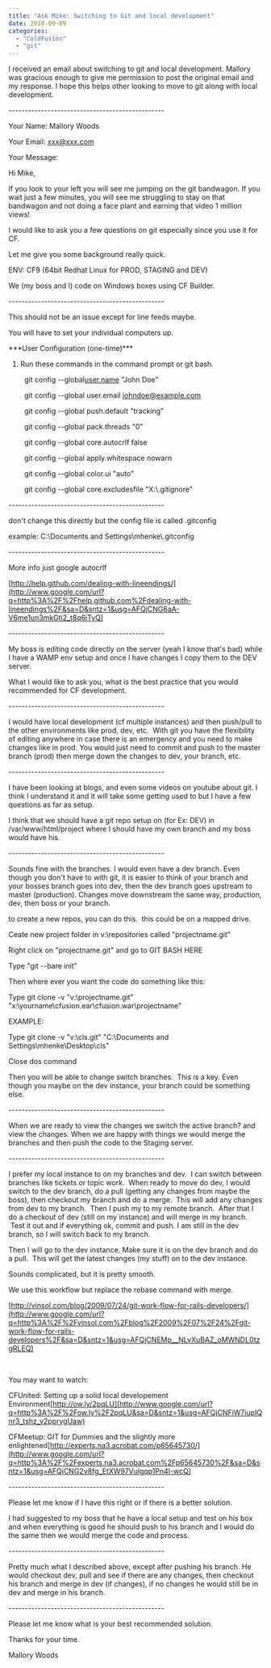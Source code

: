 ```yaml
---
title: "Ask Mike: Switching to Git and local development"
date: 2010-09-09
categories: 
  - "ColdFusion"
  - "git"
---
```


I received an email about switching to git and local development. Mallory was gracious enough to give me permission to post the original email and my response. I hope this helps other looking to move to git along with local development.

\------------------------------------------------

Your Name: Mallory Woods

Your Email: xxx@xxx.com

Your Message:

Hi Mike,

If you look to your left you will see me jumping on the git bandwagon. If you wait just a few minutes, you will see me struggling to stay on that bandwagon and not doing a face plant and earning that video 1 million views!

I would like to ask you a few questions on git especially since you use it for CF.

Let me give you some background really quick.

ENV: CF9 (64bit Redhat Linux for PROD, STAGING and DEV)

We (my boss and I) code on Windows boxes using CF Builder.

\------------------------------------------------

This should not be an issue except for line feeds maybe.

You will have to set your individual computers up.

\*\*\*User Configuration (one-time)\*\*\*

1) Run these commands in the command prompt or git bash.

        git config --global[](http://www.google.com/url?q=http%3A%2F%2Fuser.name&sa=D&sntz=1&usg=AFQjCNFu0SPm6QpHZ5742pOucYZFgv7vIQ)[user.name](http://www.google.com/url?q=http%3A%2F%2Fuser.name&sa=D&sntz=1&usg=AFQjCNFu0SPm6QpHZ5742pOucYZFgv7vIQ) "John Doe"

        git config --global user.email johndoe@example.com

        git config --global push.default "tracking"

        git config --global pack.threads "0"

        git config --global core.autocrlf false

        git config --global apply.whitespace nowarn

        git config --global color.ui "auto"

        git config --global core.excludesfile "X:\\.gitignore"

\------------------------------------------------

don't change this directly but the config file is called .gitconfig

example: C:\\Documents and Settings\\mhenke\\.gitconfig

\------------------------------------------------

More info just google autocrlf

[http://help.github.com/dealing-with-lineendings/](http://www.google.com/url?q=http%3A%2F%2Fhelp.github.com%2Fdealing-with-lineendings%2F&sa=D&sntz=1&usg=AFQjCNG6aA-V6me1un3mkGti2_t8q6iTyQ)

\------------------------------------------------

My boss is editing code directly on the server (yeah I know that's bad) while I have a WAMP env setup and once I have changes I copy them to the DEV server.

What I would like to ask you, what is the best practice that you would recommended for CF development.

\------------------------------------------------

I would have local development (cf multiple instances) and then push/pull to the other environments like prod, dev, etc.  With git you have the flexibility of editing anywhere in case there is an emergency and you need to make changes like in prod. You would just need to commit and push to the master branch (prod) then merge down the changes to dev, your branch, etc.

\------------------------------------------------

I have been looking at blogs, and even some videos on youtube about git. I think I understand it and it will take some getting used to but I have a few questions as far as setup.

I think that we should have a git repo setup on (for Ex: DEV) in /var/www/html/project where I should have my own branch and my boss would have his.

\------------------------------------------------

Sounds fine with the branches. I would even have a dev branch. Even though you don't have to with git, it is easier to think of your branch and your bosses branch goes into dev, then the dev branch goes upstream to master (production). Changes move downstream the same way, production, dev, then boss or your branch.

to create a new repos, you can do this.  this could be on a mapped drive.

Ceate new project folder in v:\\repositories called "projectname.git"

Right click on "projectname.git" and go to GIT BASH HERE

Type "git --bare init"

Then where ever you want the code do something like this:

Type git clone -v "v:\\projectname.git" "x:\\yourname\\cfusion.ear\\cfusion.war\\projectname"

EXAMPLE:

Type git clone -v "v:\\cls.git" "C:\\Documents and Settings\\mhenke\\Desktop\\cls"

Close dos command

Then you will be able to change switch branches.  This is a key. Even though you maybe on the dev instance, your branch could be something else.

\------------------------------------------------

When we are ready to view the changes we switch the active branch? and view the changes. When we are happy with things we would merge the branches and then push the code to the Staging server.

\------------------------------------------------

I prefer my local instance to on my branches and dev.  I can switch between branches like tickets or topic work.  When ready to move do dev, I would switch to the dev branch, do a pull (getting any changes from maybe the boss), then checkout my branch and do a merge.  This will add any changes from dev to my branch.  Then I push my to my remote branch.  After that I do a checkout of dev (still on my instance) and will merge in my branch.  Test it out and if everything ok, commit and push. I am still in the dev branch, so I will switch back to my branch.

Then I will go to the dev instance. Make sure it is on the dev branch and do a pull.  This will get the latest changes (my stuff) on to the dev instance.

Sounds complicated, but it is pretty smooth.

We use this workflow but replace the rebase command with merge.

[http://vinsol.com/blog/2009/07/24/git-work-flow-for-rails-developers/](http://www.google.com/url?q=http%3A%2F%2Fvinsol.com%2Fblog%2F2009%2F07%2F24%2Fgit-work-flow-for-rails-developers%2F&sa=D&sntz=1&usg=AFQjCNEMp__NLvXuBAZ_oMWNDL0tzgRLEQ)

 [](http://www.google.com/url?q=http%3A%2F%2Fvinsol.com%2Fblog%2F2009%2F07%2F24%2Fgit-work-flow-for-rails-developers%2F&sa=D&sntz=1&usg=AFQjCNEMp__NLvXuBAZ_oMWNDL0tzgRLEQ)

You may want to watch:

CFUnited: Setting up a solid local developement Environment[](http://www.google.com/url?q=http%3A%2F%2Fow.ly%2F2pqLU&sa=D&sntz=1&usg=AFQjCNFiW7iupIQnr3_tshz_v2pprygUaw)[http://ow.ly/2pqLU](http://www.google.com/url?q=http%3A%2F%2Fow.ly%2F2pqLU&sa=D&sntz=1&usg=AFQjCNFiW7iupIQnr3_tshz_v2pprygUaw)

CFMeetup: GIT for Dummies and the slightly more enlightened[](http://www.google.com/url?q=http%3A%2F%2Fexperts.na3.acrobat.com%2Fp65645730%2F&sa=D&sntz=1&usg=AFQjCNG2v8fg_EtXW97Vulgqp1Pn4I-wcQ)[http://experts.na3.acrobat.com/p65645730/](http://www.google.com/url?q=http%3A%2F%2Fexperts.na3.acrobat.com%2Fp65645730%2F&sa=D&sntz=1&usg=AFQjCNG2v8fg_EtXW97Vulgqp1Pn4I-wcQ)

\------------------------------------------------

Please let me know if I have this right or if there is a better solution.

I had suggested to my boss that he have a local setup and test on his box and when everything is good he should push to his branch and I would do the same then we would merge the code and process.

\------------------------------------------------

Pretty much what I described above, except after pushing his branch. He would checkout dev, pull and see if there are any changes, then checkout his branch and merge in dev (if changes), if no changes he would still be in dev and merge in his branch.

\------------------------------------------------

Please let me know what is your best recommended solution.

Thanks for your time.

Mallory Woods
